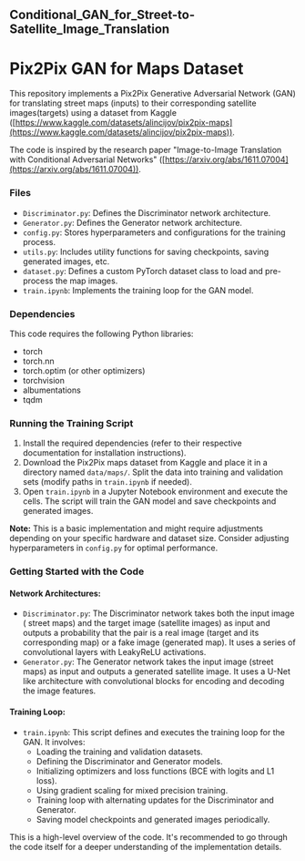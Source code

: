 ## Conditional_GAN_for_Street-to-Satellite_Image_Translation
# Pix2Pix GAN for Maps Dataset 

This repository implements a Pix2Pix Generative Adversarial Network (GAN) for translating street maps (inputs) to their corresponding satellite images(targets) using a dataset from Kaggle ([https://www.kaggle.com/datasets/alincijov/pix2pix-maps](https://www.kaggle.com/datasets/alincijov/pix2pix-maps)). 

The code is inspired by the research paper "Image-to-Image Translation with Conditional Adversarial Networks" ([https://arxiv.org/abs/1611.07004](https://arxiv.org/abs/1611.07004)).

### Files

* `Discriminator.py`: Defines the Discriminator network architecture.
* `Generator.py`: Defines the Generator network architecture.
* `config.py`: Stores hyperparameters and configurations for the training process.
* `utils.py`: Includes utility functions for saving checkpoints, saving generated images, etc.
* `dataset.py`: Defines a custom PyTorch dataset class to load and pre-process the map images.
* `train.ipynb`: Implements the training loop for the GAN model.

### Dependencies

This code requires the following Python libraries:

* torch
* torch.nn
* torch.optim (or other optimizers)
* torchvision
* albumentations
* tqdm

### Running the Training Script

1. Install the required dependencies (refer to their respective documentation for installation instructions).
2. Download the Pix2Pix maps dataset from Kaggle and place it in a directory named `data/maps/`. Split the data into training and validation sets (modify paths in `train.ipynb` if needed).
3. Open `train.ipynb` in a Jupyter Notebook environment and execute the cells. The script will train the GAN model and save checkpoints and generated images.

**Note:** This is a basic implementation and might require adjustments depending on your specific hardware and dataset size. Consider adjusting hyperparameters in `config.py` for optimal performance.

### Getting Started with the Code

#### Network Architectures:

* `Discriminator.py`: The Discriminator network takes both the input image ( street maps) and the target image (satellite images) as input and outputs a probability that the pair is a real image (target and its corresponding map) or a fake image (generated map). It uses a series of convolutional layers with LeakyReLU activations.
* `Generator.py`: The Generator network takes the input image (street maps) as input and outputs a generated satellite image. It uses a U-Net like architecture with convolutional blocks for encoding and decoding the image features.

#### Training Loop:

* `train.ipynb`: This script defines and executes the training loop for the GAN. It involves:
    * Loading the training and validation datasets.
    * Defining the Discriminator and Generator models.
    * Initializing optimizers and loss functions (BCE with logits and L1 loss).
    * Using gradient scaling for mixed precision training.
    * Training loop with alternating updates for the Discriminator and Generator.
    * Saving model checkpoints and generated images periodically.

This is a high-level overview of the code. It's recommended to go through the code itself for a deeper understanding of the implementation details.
